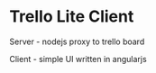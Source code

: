 Trello Lite Client
==================

Server - nodejs proxy to trello board

Client - simple UI written in angularjs
